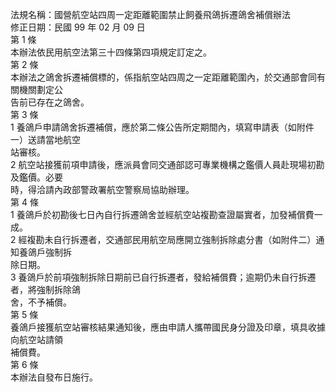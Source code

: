 法規名稱：國營航空站四周一定距離範圍禁止飼養飛鴿拆遷鴿舍補償辦法  
修正日期：民國 99 年 02 月 09 日  
第 1 條  
本辦法依民用航空法第三十四條第四項規定訂定之。  
第 2 條  
本辦法之鴿舍拆遷補償標的，係指航空站四周之一定距離範圍內，於交通部會同有關機關劃定公  
告前已存在之鴿舍。  
第 3 條  
1 養鴿戶申請鴿舍拆遷補償，應於第二條公告所定期間內，填寫申請表（如附件一）送請當地航空  
站審核。  
2 航空站接獲前項申請後，應派員會同交通部認可專業機構之鑑價人員赴現場初勘及鑑價。必要  
時，得洽請內政部警政署航空警察局協助辦理。  
第 4 條  
1 養鴿戶於初勘後七日內自行拆遷鴿舍並經航空站複勘查證屬實者，加發補償費一成。  
2 經複勘未自行拆遷者，交通部民用航空局應開立強制拆除處分書（如附件二）通知養鴿戶強制拆  
除日期。  
3 養鴿戶於前項強制拆除日期前已自行拆遷者，發給補償費；逾期仍未自行拆遷者，將強制拆除鴿  
舍，不予補償。  
第 5 條  
養鴿戶接獲航空站審核結果通知後，應由申請人攜帶國民身分證及印章，填具收據向航空站請領  
補償費。  
第 6 條  
本辦法自發布日施行。  


